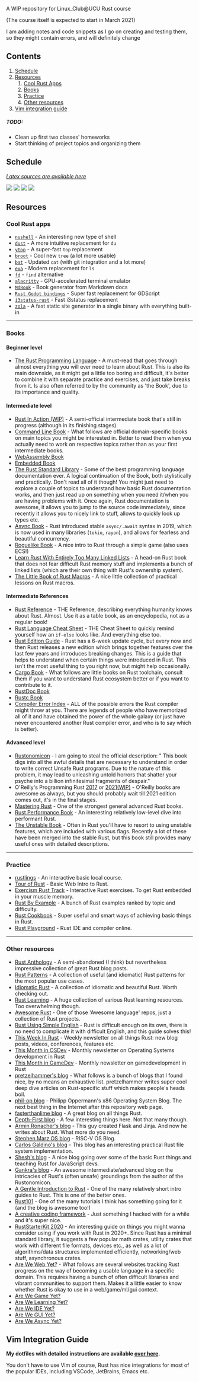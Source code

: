 A WIP repository for Linux_Club@UCU Rust course

(The course itself is expected to start in March 2021)

I am adding notes and code snippets as I go on creating and testing them,
so they might contain errors, and will definitely change

## Contents
1. [Schedule](#Schedule)
1. [Resources](#Resources)
	1. [Cool Rust Apps](#Cool-Rust-Apps)
	1. [Books](#Books)
	1. [Practice](#Practice)
	1. [Other resources](#Other-resources)
1. [Vim integration guide](#Vim-Integration-Guide)

##### TODO:
* Clean up first two classes' homeworks
* Start thinking of project topics and organizing them

## Schedule

[*Latex sources are available here*](https://github.com/LastGenius-edu/latex_templates)

[![](images/week6.png)](rust_1/lecture.pdf)
[![](images/week7.png)](rust_2/lecture.pdf)
[![](images/week9.png)](rust_3/lecture.pdf)
[![](images/week10.png)]()

## Resources

### Cool Rust apps

* [`nushell`](https://github.com/nushell/nushell) - An interesting new type of shell
* [`dust`](https://github.com/bootandy/dust) - A more intuitive replacement for `du`
* [`ytop`](https://github.com/cjbassi/ytop) - A super-fast `top` replacement
* [`broot`](https://github.com/Canop/broot) - Cool new `tree` (a lot more usable)
* [`bat`](https://github.com/sharkdp/bat) -  Updated `cat` (with git integration and a lot more)
* [`exa`](https://github.com/ogham/exa) - Modern replacement for `ls` 
* [`fd`](https://github.com/sharkdp/fd) - `find` alternative 
* [`alacritty`](https://github.com/alacritty/alacritty) - GPU-accelerated terminal emulator
* [`MdBook`](https://crates.io/crates/mdbook) - Book generator from Markdown docs
* [`Rust Godot bindings`](https://godot-rust.github.io/) - Super fast replacement for GDScript
* [`i3status-rust`](https://github.com/greshake/i3status-rust) - Fast i3status replacement
* [`zola`](https://github.com/getzola/zola) - A fast static site generator in a single binary with everything built-in

---
### Books

#### Beginner level

* [The Rust Programming Language](https://doc.rust-lang.org/book/) - A must-read that goes through almost everything
you will ever need to learn about Rust. This is also its main downside, as it might get a little too boring and
difficult, it's better to combine it with separate practice and exercises, and just take breaks from it. Is also
often referred to by the community as 'the Book', due to its importance and quality.

#### Intermediate level

* [Rust In Action (WIP)](https://livebook.manning.com/book/rust-in-action/welcome/v-15/) - A semi-official intermediate
book that's still in progress (although in its finishing stages).
* [Command Line Book](https://rust-cli.github.io/book/index.html) - What follows are official domain-specific books on main topics you might be interested in.
Better to read them when you actually need to work on respective topics rather than as your first intermediate books.
* [WebAssembly Book](https://rustwasm.github.io/docs/book/)
* [Embedded Book](https://doc.rust-lang.org/embedded-book)
* [The Rust Standard Library](https://doc.rust-lang.org/std/index.html) - Some of the best programming language
documentation ever. A logical continuation of the Book, both stylistically and practically. Don't read all of it
though! You might just need to explore a couple of topics to understand how basic Rust documentation works, 
and then just read up on something when you need it/when you are having problems with it. Once again, Rust documentation
is awesome, it allows you to jump to the source code immediately, since recently it allows you to nicely link to stuff,
allows to quickly look up types etc.
* [Async Book](https://rust-lang.github.io/async-book/) - Rust introduced stable `async/.await` syntax in 2019, which
is now used in many libraries (`tokio`, `rayon`), and allows for fearless and beautiful concurrency.
* [Roguelike Book](https://bfnightly.bracketproductions.com/rustbook/) - A nice intro to Rust through a simple game (also uses ECS!)
* [Learn Rust With Entirely Too Many Linked Lists](https://rust-unofficial.github.io/too-many-lists/) - A head-on Rust book that does not
fear difficult Rust memory stuff and implements a bunch of linked lists (which are their own thing with Rust's ownership system).
* [The Little Book of Rust Macros](https://danielkeep.github.io/tlborm/book/index.html) - A nice little collection of practical lessons on Rust macros.

#### Intermediate References

* [Rust Reference](https://doc.rust-lang.org/reference/index.html) - THE Reference, describing everything humanity knows about Rust. Almost.
Use it as a table book, as an encyclopedia, not as a regular book!
* [Rust Language Cheat Sheet](https://cheats.rs/) - THE Cheat Sheet to quickly remind yourself how an `if-else` looks like. And everything else too.
* [Rust Edition Guide](https://doc.rust-lang.org/edition-guide/index.html) - Rust has a 6-week update cycle, but every now and then Rust
releases a new edition which brings together features over the last few years and introduces breaking changes. This is a guide that helps
to understand when certain things were introduced in Rust. This isn't the most useful thing to you right now, but might help occasionally.
* [Cargo Book](https://doc.rust-lang.org/cargo/index.html) - What follows are little books on Rust toolchain, consult them if you want to
understand Rust ecosystem better or if you want to contribute to it.
* [RustDoc Book](https://doc.rust-lang.org/rustdoc/index.html)
* [Rustc Book](https://doc.rust-lang.org/rustc/index.html)
* [Compiler Error Index](https://doc.rust-lang.org/error-index.html) - ALL of the possible errors the Rust compiler might throw at you. There
are legends of people who have memorized all of it and have obtained the power of the whole galaxy (or just have never encountered another Rust
compiler error, and who is to say which is better).

#### Advanced level

* [Rustonomicon](https://doc.rust-lang.org/nomicon/index.html) - I am going to steal the official description: "
This book digs into all the awful details that are necessary to 
understand in order to write correct Unsafe Rust programs. Due 
to the nature of this problem, it may lead to unleashing untold horrors 
that shatter your psyche into a billion infinitesimal fragments of despair."
* O'Reilly's Programming Rust [2017](https://1lib.eu/book/3400043/791885) or [2021(WIP)](https://1lib.eu/book/11015337/796e6b) - O'Reilly
books are awesome as always, but you should probably wait till 2021 edition comes out, it's in the final stages.
* [Mastering Rust](https://1lib.eu/book/4991763/d99ef4) - One of the strongest general advanced Rust books.
* [Rust Performance Book](https://nnethercote.github.io/perf-book/) - An interesting relatively low-level dive into performant Rust.
* [The Unstable Book](https://doc.rust-lang.org/nightly/unstable-book/index.html) - Often in Rust you'll have to resort to using
unstable features, which are included with various flags. Recently a lot of these have been merged into the stable Rust, but
this book still provides many useful ones with detailed descriptions.

---
### Practice

* [rustlings](https://github.com/rust-lang/rustlings/) - An interactive basic local course.
* [Tour of Rust](https://tourofrust.com/) - Basic Web Intro to Rust.
* [Exercism Rust Track](https://exercism.io/tracks/rust) - Interactive Rust exercises. To get Rust embedded in your muscle memory.
* [Rust By Example](https://doc.rust-lang.org/stable/rust-by-example/) - A bunch of Rust examples ranked by topic and difficulty.
* [Rust Cookbook](https://rust-lang-nursery.github.io/rust-cookbook/) - Super useful and smart ways of achieving basic things in Rust.
* [Rust Playground](https://play.rust-lang.org/) - Rust IDE and compiler online.

---
### Other resources

* [Rust Anthology](https://github.com/brson/rust-anthology/blob/master/master-list.md) - A semi-abandoned (I think) but nevertheless impressive collection of great Rust blog posts.
* [Rust Patterns](https://github.com/rust-unofficial/patterns) - A collection of useful (and idiomatic) Rust patterns for the most popular use cases.
* [Idiomatic Rust](https://github.com/mre/idiomatic-rust) - A collection of idiomatic and beautiful Rust. Worth checking out.
* [Rust Learning](https://github.com/ctjhoa/rust-learning) - A huge collection of various Rust learning resources. Too overwhelming though.
* [Awesome Rust](https://github.com/rust-unofficial/awesome-rust) - One of those 'Awesome language' repos, just a collection of Rust projects.
* [Rust Using Simple English](https://github.com/Dhghomon/easy_rust) - Rust is difficult enough on its own,
there is no need to complicate it with difficult English, and this guide solves this!
* [This Week In Rust](https://this-week-in-rust.org/) - Weekly newsletter on all things Rust: new blog posts, videos, conferences, features etc. 
* [This Month in OSDev](https://rust-osdev.com/) - Monthly newsletter on Operating Systems development in Rust
* [This Month in GameDev](https://rust-gamedev.github.io/) - Monthly newsletter on gamedevelopment in Rust
* [pretzelhammer's blog](https://github.com/pretzelhammer/rust-blog/) - What follows is a bunch of blogs that I found nice, by no 
means an exhaustive list. pretzelhammer writes super cool deep dive articles on Rust-specific stuff which makes people's heads boil.
* [phil-op blog](https://os.phil-opp.com/) - Philipp Oppermann's x86 Operating System Blog. The next best thing in the Internet after this repository web page.
* [fasterthanlime blog](https://fasterthanli.me/) - A great blog on all things Rust. 
* [Depth-First blog](https://depth-first.com/) - A few interesting things here. Not that many though.
* [Armin Ronacher's blog](https://lucumr.pocoo.org/about/) - This guy created Flask and Jinja. And now he writes about Rust. What more do you need.
* [Stephen Marz OS blog](https://osblog.stephenmarz.com/) - RISC-V OS Blog.
* [Carlos Galdino's blog](https://blog.carlosgaldino.com/) - This blog has an interesting practical Rust file system implementation.
* [Shesh's blog](http://www.sheshbabu.com/) - A nice blog going over some of the basic Rust things and teaching Rust for JavaScript devs.
* [Gankra's blog](https://gankra.github.io/) - An awesome intermediate/advanced blog on the intricacies of Rust's (often unsafe) groundings from the author of the Rustonomicon.
* [A Gentle Introduction to Rust](https://stevedonovan.github.io/rust-gentle-intro/) - One of the many relatively short intro guides to Rust. This is one of the better ones.
* [Rust101](https://www.ralfj.de/projects/rust-101/) - One of the many tutorials I think has something going for it (and the blog is awesome too!)
* [A creative coding framework](https://nannou.cc/) - Just something I hacked with for a while and it's super nice.
* [RustStarterKit 2020](https://wiki.alopex.li/RustStarterKit2020) - An interesting guide on things you might wanna
consider using if you work with Rust in 2020+. Since Rust has a minimal standard library, it suggests a few popular
math crates, utility crates that work with different file formats, devices etc., as well as a lot of algorithms/data
structures implemented efficiently, networking/web stuff, asynchronous crates.
* [Are We Web Yet?](https://www.arewewebyet.org/) - What follows are several websites tracking Rust progress on the way of
becoming a usable language in a specific domain. This requires having a bunch of often difficult libraries and vibrant
communities to support them. Makes it a little easier to know whether Rust is okay to use in a web/game/ml/gui context.
* [Are We Game Yet?](https://arewegameyet.rs/)
* [Are We Learning Yet?](http://www.arewelearningyet.com/)
* [Are We IDE Yet?](https://areweideyet.com/)
* [Are We GUI Yet?](https://www.areweguiyet.com/)
* [Are We Async Yet?](https://areweasyncyet.rs/)

## Vim Integration Guide

**My dotfiles with detailed instructions are available [over here](https://github.com/LastGenius-edu/my_dotfiles).**

You don't have to use Vim of course, Rust has nice integrations for most
of the popular IDEs, including VSCode, JetBrains, Emacs etc.
